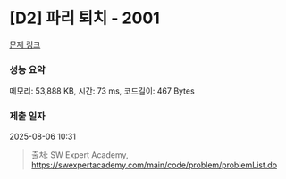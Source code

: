 # [D2] 파리 퇴치 - 2001 

[문제 링크](https://swexpertacademy.com/main/code/problem/problemDetail.do?contestProbId=AV5PzOCKAigDFAUq) 

### 성능 요약

메모리: 53,888 KB, 시간: 73 ms, 코드길이: 467 Bytes

### 제출 일자

2025-08-06 10:31



> 출처: SW Expert Academy, https://swexpertacademy.com/main/code/problem/problemList.do